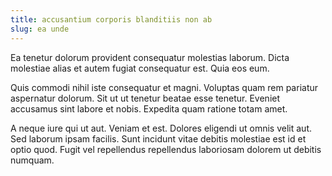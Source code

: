 ```yaml
---
title: accusantium corporis blanditiis non ab
slug: ea unde
---
```


Ea tenetur dolorum provident consequatur molestias laborum. Dicta molestiae alias et autem fugiat consequatur est. Quia eos eum.

Quis commodi nihil iste consequatur et magni. Voluptas quam rem pariatur aspernatur dolorum. Sit ut ut tenetur beatae esse tenetur. Eveniet accusamus sint labore et nobis. Expedita quam ratione totam amet.

A neque iure qui ut aut. Veniam et est. Dolores eligendi ut omnis velit aut. Sed laborum ipsam facilis. Sunt incidunt vitae debitis molestiae est id et optio quod. Fugit vel repellendus repellendus laboriosam dolorem ut debitis numquam.
